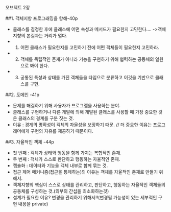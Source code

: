 오브젝트 2장

##1. 객체지향 프로그래밍을 향해-40p
- 클래스를 결정한 후에 클래스에 어떤 속성과 메서드가 필요한지 고민한다…. ->객체지향의 본질과는 거리가 멀다.
- 1. 어떤 클래스가 필요한지를 고민하기 전에 어떤 객체들이 필요한지 고민하라.
- 2. 객체를 독립적인 존재가 아니라 기능을 구현하기 위해 협력하는 공동체의 일원으로 봐야 한다.
- 3. 공통된 특성과 상태를 가진 객체들을 타입으로 분류하고 이것을 기반으로 클래스를 구현.

##2. 도메인 -41p
- 문제를 해결하기 위해 사용자가 프로그램을 사용하는 분야.
- 클래스를 구현하거나 다른 개발에 의해 개발된 클래스를 사용할 때 가장 중요한 것은 클래스의 경계를 구분 짓는 것.
- 이유 : 경계의 명확성이 객체의 자율성을 보장하기 때문. // 더 중요한 이유는 프로그래머에게 구현의 자유를 제공하기 때문이다.

##3. 자율적인 객체 -44p
- 첫 번째 : 객체가 상태와 행동을 함께 가지는 복합적인 존재.
- 두 번째 : 객체가 스스로 판단하고 행동하는 자율적인 존재.
- 캡슐화 : 데이터와 기능을 객체 내부로 함께 묶는 것.
- 접근 제어 메커니즘(접근을 통제하는)의 이유는 객체를 자율적인 존재로 만들기 위해서.
- 객체지향의 핵심이 스스로 상태를 관리하고, 판단하고, 행동하는 자율적인 객체들의 공동체를 구성하는 것.(외부의 간섭을 최소화하는것)
- 설계가 필요한 이유? 변경을 관리하기 위해서!!(변경될 가능성이 있는 세부적인 구현 내용을 private)

